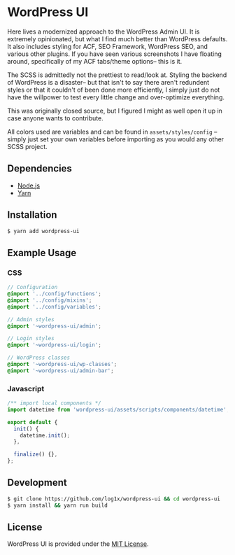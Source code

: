 # WordPress UI

Here lives a modernized approach to the WordPress Admin UI. It is extremely opinionated, but what I find much better than WordPress defaults. It also includes styling for ACF, SEO Framework, WordPress SEO, and various other plugins. If you have seen various screenshots I have floating around, specifically of my ACF tabs/theme options– this is it.

The SCSS is admittedly not the prettiest to read/look at. Styling the backend of WordPress is a disaster– but that isn't to say there aren't redundent styles or that it couldn't of been done more efficiently, I simply just do not have the willpower to test every little change and over-optimize everything.

This was originally closed source, but I figured I might as well open it up in case anyone wants to contribute.

All colors used are variables and can be found in `assets/styles/config` – simply just set your own variables before importing as you would any other SCSS project.

## Dependencies

* [Node.js]
* [Yarn]

## Installation 

```sh
$ yarn add wordpress-ui
```

## Example Usage 

### CSS

```scss
// Configuration
@import '../config/functions';
@import '../config/mixins';
@import '../config/variables';

// Admin styles
@import '~wordpress-ui/admin';

// Login styles
@import '~wordpress-ui/login';

// WordPress classes
@import '~wordpress-ui/wp-classes';
@import '~wordpress-ui/admin-bar';
```

### Javascript

```js
/** import local components */
import datetime from 'wordpress-ui/assets/scripts/components/datetime';

export default {
  init() {
    datetime.init();
  },

  finalize() {},
};
```

## Development 

```sh
$ git clone https://github.com/log1x/wordpress-ui && cd wordpress-ui 
$ yarn install && yarn run build
```

## License

WordPress UI is provided under the [MIT License](https://github.com/log1x/wordpress-ui/blob/master/LICENSE).


[Yarn]: <https://yarnpkg.com/>
[Node.js]: <https://nodejs.org/>
